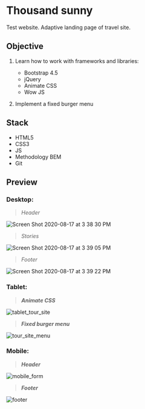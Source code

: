 # Thousand sunny

Test website. Adaptive landing page of travel site.

## Objective 

1. Learn how to work with frameworks and libraries:
   - Bootstrap 4.5
   - jQuery
   - Animate CSS
   - Wow JS
   
2. Implement a fixed burger menu





## Stack 

- HTML5
- CSS3
- JS
- Methodology BEM
- Git


## Preview



### **Desktop**: 




 >*Header*   
          
            
            
        
        
![Screen Shot 2020-08-17 at 3 38 30 PM](https://user-images.githubusercontent.com/55539864/90429218-f0238a80-e0cd-11ea-886b-2b9c31f5f9fc.png)

 >*Stories*

![Screen Shot 2020-08-17 at 3 39 05 PM](https://user-images.githubusercontent.com/55539864/90429240-fb76b600-e0cd-11ea-81b3-9ba82617026c.png)

 >*Footer*

![Screen Shot 2020-08-17 at 3 39 22 PM](https://user-images.githubusercontent.com/55539864/90429247-02052d80-e0ce-11ea-9ea7-b0817f9e6533.png)

 ### **Tablet**: 
 
 >***Animate CSS***
 
 ![tablet_tour_site](https://user-images.githubusercontent.com/55539864/90430855-cd46a580-e0d0-11ea-9a2e-a1e7e24a0780.gif)
 
 >***Fixed burger menu***
 
 ![tour_site_menu](https://user-images.githubusercontent.com/55539864/90433860-316b6880-e0d5-11ea-940d-095c7284d9f5.gif)
 
 
  ### **Mobile**:   
  
  >***Header***
    
 ![mobile_form](https://user-images.githubusercontent.com/55539864/90436753-e4d65c00-e0d9-11ea-96a1-68079785da49.gif)
 
  >***Footer***
  
  ![footer](https://user-images.githubusercontent.com/55539864/90436722-da1bc700-e0d9-11ea-9f0a-5137d6477187.gif)
 
 
   
 
